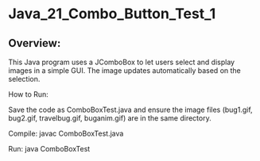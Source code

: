 # Java_21_Combo_Button_Test_1

## Overview:

This Java program uses a JComboBox to let users select and display images in a simple GUI. The image updates automatically based on the selection.

How to Run:

Save the code as ComboBoxTest.java and ensure the image files (bug1.gif, bug2.gif, travelbug.gif, buganim.gif) are in the same directory.

Compile: javac ComboBoxTest.java

Run: java ComboBoxTest
